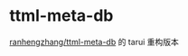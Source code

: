 # ttml-meta-db

[ranhengzhang/ttml-meta-db](https://github.com/ranhengzhang/ttml-meta-db) 的 tarui 重构版本
